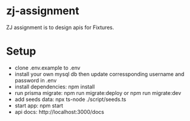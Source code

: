 # zj-assignment
ZJ assignment is to design apis for Fixtures.

# Setup
- clone .env.example to .env
- install your own mysql db then update corressponding username and password in .env
- install dependencies: npm install
- run prisma migrate: npm run migrate:deploy or npm run migrate:dev
- add seeds data: npx ts-node ./script/seeds.ts
- start app: npm start
- api docs: http://localhost:3000/docs
